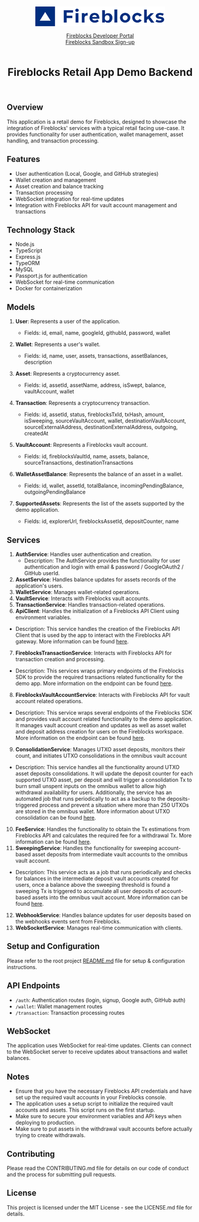 
<p align="center">
  <img src="../logo.svg" width="350" alt="accessibility text">
</p>
<div align="center">

  [Fireblocks Developer Portal](https://developers.fireblocks.com) </br>
  [Fireblocks Sandbox Sign-up](https://www.fireblocks.com/developer-sandbox-sign-up/) <br/><br/>
  <h1> Fireblocks Retail App Demo Backend </h1>
</div>
<br/>

## Overview

This application is a retail demo for Fireblocks, designed to showcase the integration of Fireblocks' services with a typical retail facing use-case. It provides functionality for user authentication, wallet management, asset handling, and transaction processing.

## Features

- User authentication (Local, Google, and GitHub strategies)
- Wallet creation and management
- Asset creation and balance tracking
- Transaction processing
- WebSocket integration for real-time updates
- Integration with Fireblocks API for vault account management and transactions

## Technology Stack

- Node.js
- TypeScript
- Express.js
- TypeORM
- MySQL
- Passport.js for authentication
- WebSocket for real-time communication
- Docker for containerization

## Models

1. **User**: Represents a user of the application.
   - Fields: id, email, name, googleId, githubId, password, wallet

2. **Wallet**: Represents a user's wallet.
   - Fields: id, name, user, assets, transactions, assetBalances, description

3. **Asset**: Represents a cryptocurrency asset.
   - Fields: id, assetId, assetName, address, isSwept, balance, vaultAccount, wallet

4. **Transaction**: Represents a cryptocurrency transaction.
   - Fields: id, assetId, status, fireblocksTxId, txHash, amount, isSweeping, sourceVaultAccount, wallet, destinationVaultAccount, sourceExternalAddress, destinationExternalAddress, outgoing, createdAt

5. **VaultAccount**: Represents a Fireblocks vault account.
   - Fields: id, fireblocksVaultId, name, assets, balance, sourceTransactions, destinationTransactions

6. **WalletAssetBalance**: Represents the balance of an asset in a wallet.
   - Fields: id, wallet, assetId, totalBalance, incomingPendingBalance, outgoingPendingBalance

7. **SupportedAssets**: Represents the list of the assets supported by the demo application.
   - Fields: id, explorerUrl, fireblocksAssetId, depositCounter, name

## Services

1. **AuthService**: Handles user authentication and creation.
   - Description: The AuthService provides the functionality for user authentication and login with email & password  / GoogleOAuth2 / GitHub userId.
2. **AssetService**: Handles balance updates for assets records of the application's users.
3. **WalletService**: Manages wallet-related operations.
4. **VaultService**: Interacts with Fireblocks vault accounts.
5. **TransactionService**: Handles transaction-related operations.
6. **ApiClient**: Handles the initialization of a Fireblocks API Client using environment variables.
- Description: This service handles the creation of the Fireblocks API Client that is used by the app to interact with the Fireblocks API gateway. More information can be found [here](https://developers.fireblocks.com/reference/typescript-sdk#your-first-fireblocks-typescript-code-example).
7. **FireblocksTransactionService**: Interacts with Fireblocks API for transaction creation and processing.
- Description: This services wraps primary endpoints of the Fireblocks SDK to provide the required transactions related functionality for the demo app. More information on the endpoint can be found [here](https://developers.fireblocks.com/reference/gettransactions).
8. **FireblocksVaultAccountService**: Interacts with Fireblocks API for vault account related operations.
- Description: This service wraps several endpoints of the Fireblocks SDK and provides vault account related functionality to the demo application. It manages vault account creation and updates as well as asset wallet and deposit address creation for users on the Fireblocks workspace. More information on the endpoint can be found [here](https://developers.fireblocks.com/reference/createvaultaccount).
9. **ConsolidationService**: Manages UTXO asset deposits, monitors their count, and initiates UTXO consolidations in the omnibus vault account
- Description: This service handles all the functionality around UTXO asset deposits consolidations. It will update the deposit counter for each supported UTXO asset, per deposit and will trigger a consolidation Tx to burn small unspent inputs on the omnibus wallet to allow high withdrawal availability for users. Additionally, the service has an automated job that runs periodically to act as a backup to the deposits-triggered process and prevent a situation where more than 250 UTXOs are stored in the omnibus wallet. More information about UTXO consolidation can be found [here](https://developers.fireblocks.com/reference/consolidate-utxos).
10. **FeeService**: Handles the functionality to obtain the Tx estimations from Fireblocks API and calculates the required fee for a withdrawal Tx.
More information can be found [here](https://developers.fireblocks.com/reference/estimate-transaction-fee).
11. **SweepingService**: Handles the functionality for sweeping account-based asset deposits from intermediate vault accounts to the omnibus vault account.
- Description: This service acts as a job that runs periodically and checks for balances in the intermediate deposit vault accounts created for users, once a balance above the sweeping threshold is found a sweeping Tx is triggered to accumulate all user deposits of account-based assets into the omnibus vault account. More information can be found [here](https://developers.fireblocks.com/reference/sweep-to-omnibus-1).
12. **WebhookService**: Handles balance updates for user deposits based on the webhooks events sent from Fireblocks.
13. **WebSocketService**: Manages real-time communication with clients.

## Setup and Configuration
Please refer to the root project [README.md](../README.md) file for setup & configuration instructions.

## API Endpoints

- `/auth`: Authentication routes (login, signup, Google auth, GitHub auth)
- `/wallet`: Wallet management routes
- `/transaction`: Transaction processing routes

## WebSocket

The application uses WebSocket for real-time updates. Clients can connect to the WebSocket server to receive updates about transactions and wallet balances.

## Notes

- Ensure that you have the necessary Fireblocks API credentials and have set up the required vault accounts in your Fireblocks console.
- The application uses a setup script to initialize the required vault accounts and assets. This script runs on the first startup.
- Make sure to secure your environment variables and API keys when deploying to production.
- Make sure to put assets in the withdrawal vault accounts before actually trying to create withdrawals.

## Contributing

Please read the CONTRIBUTING.md file for details on our code of conduct and the process for submitting pull requests.

## License

This project is licensed under the MIT License - see the LICENSE.md file for details.